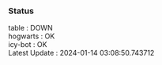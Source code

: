 ### Status


table : DOWN  
hogwarts : OK  
icy-bot : OK  
Latest Update : 2024-01-14 03:08:50.743712
